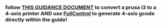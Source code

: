 ### follow **[THIS GUIDANCE DOCUMENT](https://colab.research.google.com/github/FullControlXYZ/multiaxis/blob/main/prusai3_XYZB1/prusa_4axis_guide_colab.ipynb)** to convert a prusa i3 to a 4-axis printer **AND** use [FullControl](https://github.com/FullControlXYZ/fullcontrol) to generate 4-axis gcode directly within the guide!